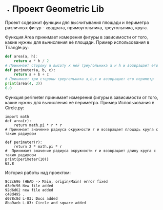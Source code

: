 
- # Проект Geometric Lib
Проект содержит функции для высчитывания площади и периметра различных фигур - квадрата, прямоугольника, треугольника, круга. 

Функция Area принимает измерения фигуры в зависимости от того, какие нужны для вычисления её площади.
Пример использования в Triangle.py:
```Python
def area(a, h): 
    return a * h / 2 
# Принимает сторону и высоту к ней треугольника a и h и возвращает его площадь
def perimeter(a, b, c): 
    return a + b + c 
# Принимает три стороны треугольника a,b,c и возвращает его периметр
print(area(4, 3))
6.0
```
Функция perimeter принимает измерения фигуры в зависимости от того, какие нужны для вычисления её периметра.
Пример Использования в Circle.py:
```
import math
def area(r):
    return math.pi * r * r
# Принимает значение радиуса окружности r и возвращает площадь круга с таким радиусом 

def perimeter(r):
    return 2 * math.pi * r
#  Принимает значение радиуса окружности r и возвращает длину круга с таким радиусом
print(perimeter(10))
62.8
```
История работы над проектом:
```
8c2c696 (HEAD -> Main, origin/Main) error fixed
d3e9c96 New file added
92d6d62 new file added
c48d495 .
d078c8d L-03: Docs added
8ba9aeb L-03: Circle and square added
```
